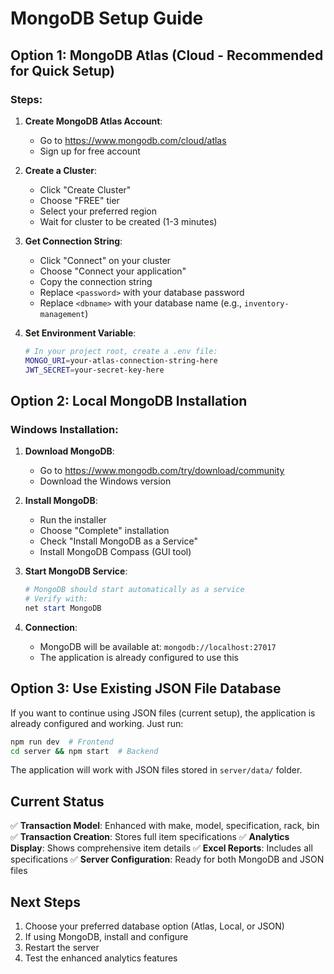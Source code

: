# MongoDB Setup Guide

## Option 1: MongoDB Atlas (Cloud - Recommended for Quick Setup)

### Steps:
1. **Create MongoDB Atlas Account**: 
   - Go to https://www.mongodb.com/cloud/atlas
   - Sign up for free account

2. **Create a Cluster**:
   - Click "Create Cluster"
   - Choose "FREE" tier
   - Select your preferred region
   - Wait for cluster to be created (1-3 minutes)

3. **Get Connection String**:
   - Click "Connect" on your cluster
   - Choose "Connect your application"
   - Copy the connection string
   - Replace `<password>` with your database password
   - Replace `<dbname>` with your database name (e.g., `inventory-management`)

4. **Set Environment Variable**:
   ```bash
   # In your project root, create a .env file:
   MONGO_URI=your-atlas-connection-string-here
   JWT_SECRET=your-secret-key-here
   ```

## Option 2: Local MongoDB Installation

### Windows Installation:
1. **Download MongoDB**: 
   - Go to https://www.mongodb.com/try/download/community
   - Download the Windows version

2. **Install MongoDB**:
   - Run the installer
   - Choose "Complete" installation
   - Check "Install MongoDB as a Service"
   - Install MongoDB Compass (GUI tool)

3. **Start MongoDB Service**:
   ```powershell
   # MongoDB should start automatically as a service
   # Verify with:
   net start MongoDB
   ```

4. **Connection**:
   - MongoDB will be available at: `mongodb://localhost:27017`
   - The application is already configured to use this

## Option 3: Use Existing JSON File Database

If you want to continue using JSON files (current setup), the application is already configured and working. Just run:

```bash
npm run dev  # Frontend
cd server && npm start  # Backend
```

The application will work with JSON files stored in `server/data/` folder.

## Current Status

✅ **Transaction Model**: Enhanced with make, model, specification, rack, bin
✅ **Transaction Creation**: Stores full item specifications
✅ **Analytics Display**: Shows comprehensive item details
✅ **Excel Reports**: Includes all specifications
✅ **Server Configuration**: Ready for both MongoDB and JSON files

## Next Steps

1. Choose your preferred database option (Atlas, Local, or JSON)
2. If using MongoDB, install and configure
3. Restart the server
4. Test the enhanced analytics features
